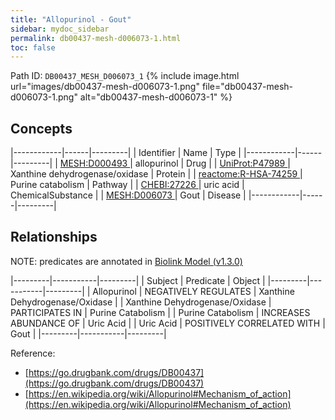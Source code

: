 ```yaml
---
title: "Allopurinol - Gout"
sidebar: mydoc_sidebar
permalink: db00437-mesh-d006073-1.html
toc: false 
---
```



Path ID: `DB00437_MESH_D006073_1`
{% include image.html url="images/db00437-mesh-d006073-1.png" file="db00437-mesh-d006073-1.png" alt="db00437-mesh-d006073-1" %}

## Concepts

|------------|------|---------|
| Identifier | Name | Type    |
|------------|------|---------|
| <a href="https://identifiers.org/MESH:D000493">MESH:D000493 </a> | allopurinol | Drug |
| <a href="https://identifiers.org/UniProt:P47989">UniProt:P47989 </a> | Xanthine dehydrogenase/oxidase | Protein |
| <a href="https://identifiers.org/reactome:R-HSA-74259">reactome:R-HSA-74259 </a> | Purine catabolism | Pathway |
| <a href="https://identifiers.org/CHEBI:27226">CHEBI:27226 </a> | uric acid | ChemicalSubstance |
| <a href="https://identifiers.org/MESH:D006073">MESH:D006073 </a> | Gout | Disease |
|------------|------|---------|

## Relationships


NOTE: predicates are annotated in <a href="https://github.com/biolink/biolink-model/releases/tag/v1.3.0">Biolink Model (v1.3.0)</a>

|---------|-----------|---------|
| Subject | Predicate | Object  |
|---------|-----------|---------|
| Allopurinol | NEGATIVELY REGULATES | Xanthine Dehydrogenase/Oxidase |
| Xanthine Dehydrogenase/Oxidase | PARTICIPATES IN | Purine Catabolism |
| Purine Catabolism | INCREASES ABUNDANCE OF | Uric Acid |
| Uric Acid | POSITIVELY CORRELATED WITH | Gout |
|---------|-----------|---------|

Reference: 
  - [https://go.drugbank.com/drugs/DB00437](https://go.drugbank.com/drugs/DB00437)
  - [https://en.wikipedia.org/wiki/Allopurinol#Mechanism_of_action](https://en.wikipedia.org/wiki/Allopurinol#Mechanism_of_action)
